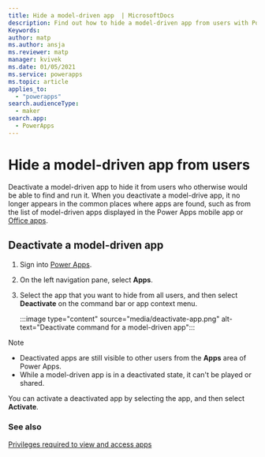 ```yaml
---
title: Hide a model-driven app  | MicrosoftDocs
description: Find out how to hide a model-driven app from users with Power Apps
Keywords: 
author: matp
ms.author: ansja
ms.reviewer: matp
manager: kvivek
ms.date: 01/05/2021
ms.service: powerapps
ms.topic: article
applies_to: 
  - "powerapps"
search.audienceType: 
  - maker
search.app: 
  - PowerApps
---
```

# Hide a model-driven app from users

Deactivate a model-driven app to hide it from users who otherwise would be able to find and run it. When you deactivate a model-drive app, it no longer appears in the common places where apps are found, such as from the list of model-driven apps displayed in the Power Apps mobile app or [Office apps](https://www.office.com/apps).

## Deactivate a model-driven app

1. Sign into [Power Apps](https://make.powerapps.com/?utm_source=padocs&utm_medium=linkinadoc&utm_campaign=referralsfromdoc).
1. On the left navigation pane, select **Apps**.
1. Select the app that you want to hide from all users, and then select **Deactivate** on the command bar or app context menu.

   :::image type="content" source="media/deactivate-app.png" alt-text="Deactivate command for a model-driven app":::

> [!NOTE]
> - Deactivated apps are still visible to other users from the **Apps** area of Power Apps.
> - While a model-driven app is in a deactivated state, it can't be played or shared.

You can activate a deactivated app by selecting the app, and then select **Activate**.

### See also

[Privileges required to view and access apps](app-visibility-privileges.md)